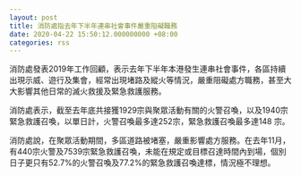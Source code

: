 ```yaml
---
layout: post
title: 消防處指去年下半年連串社會事件嚴重阻礙職務
date: 2020-04-22 15:50:12.000000000 +08:00
categories: rss
---
```


消防處發表2019年工作回顧，表示去年下半年本港發生連串社會事件，各區持續出現示威、遊行及集會，經常出現堵路及縱火等情況，嚴重阻礙處方職務，甚至大大影響其他日常的滅火救援及緊急救護服務。

消防處表示，截至去年底共接獲1929宗與聚眾活動有關的火警召喚，以及1940宗緊急救護召喚，以單日計，火警召喚最多達252宗，緊急救護召喚最多達148 宗。

消防處說，在聚眾活動期間，多區道路被堵塞，嚴重影響處方服務。在去年11月，有440宗火警及7539宗緊急救護召喚，未能在規定或目標召達時間內到場，個別日子更只有52.7%的火警召喚及77.2%的緊急救護召喚達標，情況極不理想。
